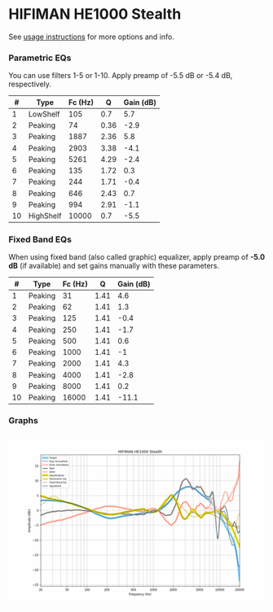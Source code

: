 # HIFIMAN HE1000 Stealth
See [usage instructions](https://github.com/jaakkopasanen/AutoEq#usage) for more options and info.

### Parametric EQs
You can use filters 1-5 or 1-10. Apply preamp of -5.5 dB or -5.4 dB, respectively.

|   # | Type      |   Fc (Hz) |    Q |   Gain (dB) |
|-----|-----------|-----------|------|-------------|
|   1 | LowShelf  |       105 | 0.7  |         5.7 |
|   2 | Peaking   |        74 | 0.36 |        -2.9 |
|   3 | Peaking   |      1887 | 2.36 |         5.8 |
|   4 | Peaking   |      2903 | 3.38 |        -4.1 |
|   5 | Peaking   |      5261 | 4.29 |        -2.4 |
|   6 | Peaking   |       135 | 1.72 |         0.3 |
|   7 | Peaking   |       244 | 1.71 |        -0.4 |
|   8 | Peaking   |       646 | 2.43 |         0.7 |
|   9 | Peaking   |       994 | 2.91 |        -1.1 |
|  10 | HighShelf |     10000 | 0.7  |        -5.5 |

### Fixed Band EQs
When using fixed band (also called graphic) equalizer, apply preamp of **-5.0 dB** (if available) and set gains manually with these parameters.

|   # | Type    |   Fc (Hz) |    Q |   Gain (dB) |
|-----|---------|-----------|------|-------------|
|   1 | Peaking |        31 | 1.41 |         4.6 |
|   2 | Peaking |        62 | 1.41 |         1.3 |
|   3 | Peaking |       125 | 1.41 |        -0.4 |
|   4 | Peaking |       250 | 1.41 |        -1.7 |
|   5 | Peaking |       500 | 1.41 |         0.6 |
|   6 | Peaking |      1000 | 1.41 |        -1   |
|   7 | Peaking |      2000 | 1.41 |         4.3 |
|   8 | Peaking |      4000 | 1.41 |        -2.8 |
|   9 | Peaking |      8000 | 1.41 |         0.2 |
|  10 | Peaking |     16000 | 1.41 |       -11.1 |

### Graphs
![](./HIFIMAN%20HE1000%20Stealth.png)
